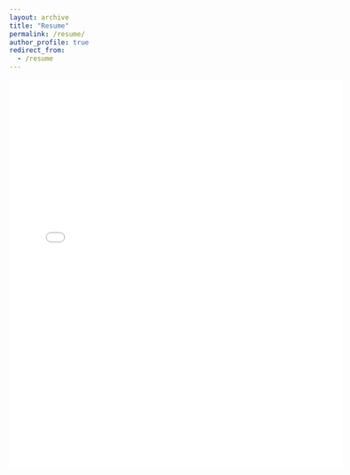 ```yaml
---
layout: archive
title: "Resume"
permalink: /resume/
author_profile: true
redirect_from:
  - /resume
---
```


<embed src="{{.BASE_PATH }}/files/Gopal_Resume_300323.pdf.pdf" width="600" height="700" type='application/pdf'>
